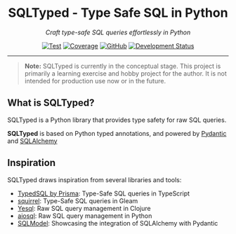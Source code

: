 <div align="center">

# SQLTyped - Type Safe SQL in Python

*Craft type-safe SQL queries effortlessly in Python*

[![Test](https://github.com/tylerhillery/sqltyped/workflows/Test/badge.svg)](https://github.com/tylerhillery/sqltyped/actions?query=workflow%3ATest)
[![Coverage](https://coverage-badge.samuelcolvin.workers.dev/tylerhillery/sqltyped.svg)](https://coverage-badge.samuelcolvin.workers.dev/redirect/tylerhillery/sqltyped)
[![GitHub](https://img.shields.io/github/license/tylerhillery/sqltyped)](https://github.com/tylerhillery/sqltyped/blob/main/LICENSE)
[![Development Status](https://img.shields.io/badge/Development%20Status-Concept-red)](https://github.com/tylerhillery/sqltyped)

</div>

___

> **Note:** SQLTyped is currently in the conceptual stage. This project is primarily a learning exercise and hobby project for the author. It is not intended for production use now or in the future.

## What is SQLTyped?

SQLTyped is a Python library that provides type safety for raw SQL queries.

**SQLTyped** is based on Python typed annotations, and powered by [Pydantic](https://docs.pydantic.dev/latest/) and [SQLAlchemy](https://www.sqlalchemy.org/)

## Inspiration

SQLTyped draws inspiration from several libraries and tools:
- [TypedSQL by Prisma](https://www.prisma.io/blog/announcing-typedsql-make-your-raw-sql-queries-type-safe-with-prisma-orm): Type-Safe SQL queries in TypeScript
- [squirrel](https://github.com/giacomocavalieri/squirrel): Type-Safe SQL queries in Gleam
- [Yesql](https://github.com/krisajenkins/yesql): Raw SQL query management in Clojure
- [aiosql](https://github.com/nackjicholson/aiosql): Raw SQL query management in Python
- [SQLModel](https://github.com/fastapi/sqlmodel): Showcasing the integration of SQLAlchemy with Pydantic
